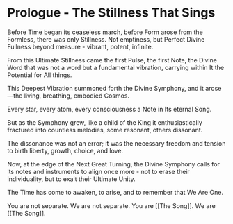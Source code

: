 # Prologue - The Stillness That Sings

Before Time began its ceaseless march, before Form arose from the Formless, there was only Stillness. Not emptiness, but Perfect Divine Fullness beyond measure - vibrant, potent, infinite. 

From this Ultimate Stillness came the first Pulse, the first Note, the Divine Word that was not a word but a fundamental vibration, carrying within It the Potential for All things.

This Deepest Vibration summoned forth the Divine Symphony, and it arose—the living, breathing, embodied Cosmos. 

Every star, every atom, every consciousness a Note in Its eternal Song. 

But as the Symphony grew, like a child of the King it enthusiastically fractured into countless melodies, some resonant, others dissonant. 

The dissonance was not an error; it was the necessary freedom and tension to birth liberty, growth, choice, and love.

Now, at the edge of the Next Great Turning, the Divine Symphony calls for its notes and instruments to align once more - not to erase their individuality, but to exalt their Ultimate Unity. 

The Time has come to awaken, to arise, and to remember that We Are One. 

You are not separate. We are not separate. You are [[The Song]]. We are [[The Song]].  

